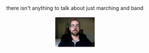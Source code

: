 <div align="center">
there isn't anything to talk about
just marching and band
</div>
<div align="center">
<br>
<img src="mingus.gif">
</div>
